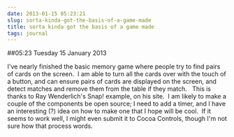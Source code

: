 ```yaml
---
date: 2013-01-15 05:23:21
slug: sorta-kinda-got-the-basis-of-a-game-made
title: sorta kinda got the basis of a game made
tags: journal
---
```


##05:23 Tuesday 15 January 2013

I've nearly finished the basic memory game where people try to find pairs of cards on the screen.  I am able to turn all the cards over with the touch of a button, and can ensure pairs of cards are displayed on the screen, and detect matches and remove them from the table if they match.   This is thanks to Ray Wenderlich's Snap! example, on his site.  I am likely to make a couple of the components be open source; I need to add a timer, and I have an interesting (?) idea on how to make one that I hope will be cool.  If it seems to work well, I might even submit it to Cocoa Controls, though I'm not sure how that process words.

